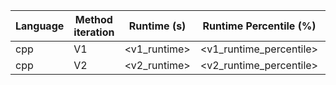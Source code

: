 | Language | Method iteration | Runtime (s) | Runtime Percentile (%) | Memory (MB) | Memory Percentile (%) | Notes                   |
| -------- | ---------------- | ----------- | ---------------------- | ----------- | --------------------- | ----------------------- |
| cpp      | V1               | <v1_runtime>       | <v1_runtime_percentile>         | <v1_memory>        | <v1_memory_percentile>       | No improvements    |
| cpp      | V2               | <v2_runtime>       | <v2_runtime_percentile>         | <v2_memory>        | <v2_memory_percentile>       | <v2_improvement>    |
